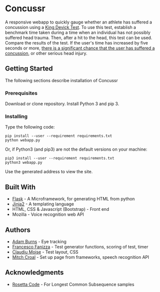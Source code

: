 # Concussr

A responsive webapp to quickly gauge whether an athlete has suffered a concussion using a [King Devick Test](https://kingdevicktest.com/). To use this test, establish a benchmark time taken during a time when an individual has not possibly suffered head trauma. Then, after a hit to the head, this test can be used. Compare the results of the test. If the user's time has increased by five seconds or more, [there is a significant chance that the user has suffered a concussion](https://www.huffingtonpost.com/2015/03/06/child-concussion-test_n_6819206.html), or other serious head injury.

## Getting Started

The following sections describe installation of Concussr

### Prerequisites

Download or clone repository. Install Python 3 and pip 3.

### Installing

Type the following code:

```
pip install --user --requirement requirements.txt
python webapp.py
```

Or, if Python3 (and pip3) are not the default versions on your machine:

```
pip3 install --user --requirement requirements.txt
python3 webapp.py
```

Use the generated address to view the site.

## Built With

* [Flask](http://flask.pocoo.org/) - A Microframework, for generating HTML from python
* [Jinja2](http://jinja.pocoo.org/docs/2.10/) - A templating language
* HTML, CSS & Javascript (Bootstrap) - Front end
* Mozilla - Voice recognition web API

## Authors

* [Adam Burns](https://github.com/adamburns) - Eye tracking
* [Francesco Fanizza](https://github.com/frfanizz) - Test generator functions, scoring of test, timer
* [Claudiu Moise](https://github.com/cnmoise) - Test layout, CSS
* [Mitch Croal](https://github.com/Artemish) - Set up page from frameworks, speech recognition API


## Acknowledgments

* [Rosetta Code](http://rosettacode.org/wiki/Rosetta_Code) - For Longest Common Subsequence samples
